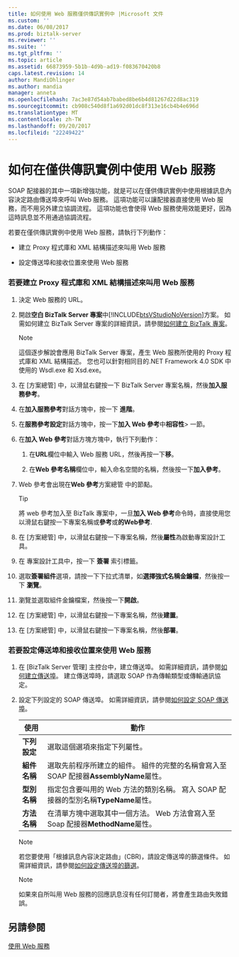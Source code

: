 ```yaml
---
title: 如何使用 Web 服務僅供傳訊實例中 |Microsoft 文件
ms.custom: ''
ms.date: 06/08/2017
ms.prod: biztalk-server
ms.reviewer: ''
ms.suite: ''
ms.tgt_pltfrm: ''
ms.topic: article
ms.assetid: 66873959-5b1b-4d9b-ad19-f083670420b8
caps.latest.revision: 14
author: MandiOhlinger
ms.author: mandia
manager: anneta
ms.openlocfilehash: 7ac3e87d54ab7babed8be6b4d81267d22d8ac319
ms.sourcegitcommit: cb908c540d8f1a692d01dc8f313e16cb4b4e696d
ms.translationtype: MT
ms.contentlocale: zh-TW
ms.lasthandoff: 09/20/2017
ms.locfileid: "22249422"
---
```

# <a name="how-to-consume-web-services-in-a-messaging-only-scenario"></a>如何在僅供傳訊實例中使用 Web 服務
SOAP 配接器的其中一項新增強功能，就是可以在僅供傳訊實例中使用根據訊息內容決定路由傳送埠來呼叫 Web 服務。 這項功能可以讓配接器直接使用 Web 服務，而不用另外建立協調流程。 這項功能也會使得 Web 服務使用效能更好，因為這時訊息並不用通過協調流程。  
  
 若要在僅供傳訊實例中使用 Web 服務，請執行下列動作：  
  
-   建立 Proxy 程式庫和 XML 結構描述來叫用 Web 服務  
  
-   設定傳送埠和接收位置來使用 Web 服務  
  
### <a name="to-create-a-proxy-library-and-xml-schemas-for-invoking-web-services"></a>若要建立 Proxy 程式庫和 XML 結構描述來叫用 Web 服務  
  
1.  決定 Web 服務的 URL。  
  
2.  開啟**空白 BizTalk Server 專案**中[!INCLUDE[btsVStudioNoVersion](../includes/btsvstudionoversion-md.md)]方案。 如需如何建立 BizTalk Server 專案的詳細資訊，請參閱[如何建立 BizTalk 專案](../core/how-to-create-biztalk-projects.md)。  
  
    > [!NOTE]
    >  這個逐步解說會應用 BizTalk Server 專案，產生 Web 服務所使用的 Proxy 程式庫和 XML 結構描述。 您也可以針對相同目的.NET Framework 4.0 SDK 中使用的 Wsdl.exe 和 Xsd.exe。  
  
3.  在 [方案總管] 中，以滑鼠右鍵按一下 BizTalk Server 專案名稱，然後**加入服務參考**。  
  
4.  在**加入服務參考**對話方塊中，按一下 **進階**。  
  
5.  在**服務參考設定**對話方塊中，按一下**加入 Web 參考**中**相容性**> 一節。  
  
6.  在**加入 Web 參考**對話方塊方塊中，執行下列動作：  
  
    1.  在**URL**欄位中輸入 Web 服務 URL，然後再按一下**移**。  
  
    2.  在**Web 參考名稱**欄位中，輸入命名空間的名稱，然後按一下**加入參考**。  
  
7.  Web 參考會出現在**Web 參考**方案總管 中的節點。  
  
    > [!TIP]
    >  將 web 參考加入至 BizTalk 專案中，一旦**加入 Web 參考**命令時，直接使用您以滑鼠右鍵按一下專案名稱或**參考**或**的Web參考**.  
  
8.  在 [方案總管] 中，以滑鼠右鍵按一下專案名稱，然後**屬性**為啟動專案設計工具。  
  
9. 在 專案設計工具中，按一下 **簽署** 索引標籤。  
  
10. 選取**簽署組件**選項，請按一下下拉式清單，如**選擇強式名稱金鑰檔**，然後按一下 **瀏覽**。  
  
11. 瀏覽並選取組件金鑰檔案，然後按一下**開啟**。  
  
12. 在 [方案總管] 中，以滑鼠右鍵按一下專案名稱，然後**建置**。  
  
13. 在 [方案總管] 中，以滑鼠右鍵按一下專案名稱，然後**部署**。  
  
### <a name="to-configure-a-send-port-and-receive-location-for-consuming-a-web-service"></a>若要設定傳送埠和接收位置來使用 Web 服務  
  
1.  在 [BizTalk Server 管理] 主控台中，建立傳送埠。 如需詳細資訊，請參閱[如何建立傳送埠](../core/how-to-create-a-send-port2.md)。 建立傳送埠時，請選取 SOAP 作為傳輸類型或傳輸通訊協定。  
  
2.  設定下列設定的 SOAP 傳送埠。 如需詳細資訊，請參閱[如何設定 SOAP 傳送埠](../core/how-to-configure-a-soap-send-port.md)。  
  
    |使用|動作|  
    |--------------|----------------|  
    |**下列設定**|選取這個選項來指定下列屬性。|  
    |**組件名稱**|選取先前程序所建立的組件。 組件的完整的名稱會寫入至 SOAP 配接器**AssemblyName**屬性。|  
    |**型別名稱**|指定包含要叫用的 Web 方法的類別名稱。 寫入 SOAP 配接器的型別名稱**TypeName**屬性。|  
    |**方法名稱**|在清單方塊中選取其中一個方法。 Web 方法會寫入至 Soap 配接器**MethodName**屬性。|  
  
    > [!NOTE]
    >  若您要使用「根據訊息內容決定路由」(CBR)，請設定傳送埠的篩選條件。 如需詳細資訊，請參閱[如何設定傳送埠的篩選](../core/how-to-configure-filters-for-a-send-port.md)。  
  
    > [!NOTE]
    >  如果來自所叫用 Web 服務的回應訊息沒有任何訂閱者，將會產生路由失敗錯誤。  
  
## <a name="see-also"></a>另請參閱  
 [使用 Web 服務](../core/consuming-web-services.md)